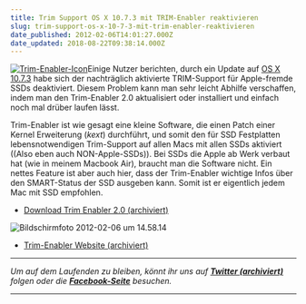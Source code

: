 ```yaml
---
title: Trim Support OS X 10.7.3 mit TRIM-Enabler reaktivieren
slug: trim-support-os-x-10-7-3-mit-trim-enabler-reaktivieren
date_published: 2012-02-06T14:01:27.000Z
date_updated: 2018-08-22T09:38:14.000Z
---
```


[![Trim-Enabler-Icon](//picdump.thafaker.de/2012/02/Trim-Enabler-Icon-125x125.png)](http://picdump.thafaker.de/2012/02/Trim-Enabler-Icon.png)Einige Nutzer berichten, durch ein Update auf [OS X 10.7.3](__GHOST_URL__/os-x-10-7-3-update-steht-zum-download-bereit/) habe sich der nachträglich aktivierte TRIM-Support für Apple-fremde SSDs deaktiviert. Diesem Problem kann man sehr leicht Abhilfe verschaffen, indem man den Trim-Enabler 2.0 aktualisiert oder installiert und einfach noch mal drüber laufen lässt.

Trim-Enabler ist wie gesagt eine kleine Software, die einen Patch einer Kernel Erweiterung (*kext*) durchführt, und somit den für SSD Festplatten lebensnotwendigen Trim-Support auf allen Macs mit allen SSDs aktiviert ((Also eben auch NON-Apple-SSDs)). Bei SSDs die Apple ab Werk verbaut hat (wie in meinem Macbook Air), braucht man die Software nicht. Ein nettes Feature ist aber auch hier, dass der Trim-Enabler wichtige Infos über den SMART-Status der SSD ausgeben kann. Somit ist er eigentlich jedem Mac mit SSD empfohlen.

- [Download Trim Enabler 2.0 (archiviert)](http://web.archive.org/web/20120519161905/http://groths.org/trimenabler/TrimEnabler.dmg)

![Bildschirmfoto 2012-02-06 um 14.58.14](//picdump.thafaker.de/2012/02/Bildschirmfoto-2012-02-06-um-14.58.14.png)
- [Trim-Enabler Website (archiviert)](http://web.archive.org/web/20120213112020/http://www.groths.org:80/?p=675)

---

*Um auf dem Laufenden zu bleiben, könnt ihr uns auf **[Twitter (archiviert)](http://web.archive.org/web/20250905043545/https://twitter.com/)** folgen oder die **[Facebook-Seite](http://de-de.facebook.com/pages/thafaker-auf-Beton/154600141278763)** besuchen.*

---

